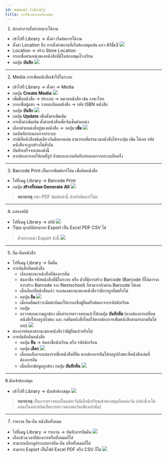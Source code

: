 ```yaml
---
id: manual-libraly
title: การใช้งานระบบห้องสมุด
---
```


1. ต้องทำการตั้งค่าก่อนจะใช้งาน
* เข้าไปที่ Library -> ตั้งค่า เริ่มต้นการใช้งาน
* ตั้งค่า Location คือ การตั้งค่าสถานที่เก็บห้องสมุดเช่น แถว A1ชั้น3
![](https://drive.google.com/thumbnail?id=1c14bzFsoJuh29DjF_EkRZ33X3cvBvIVZ&sz=w800-h640)
* Location -> สร้าง Store Location
* กรอกชื่อตำแหน่งของหนังสือที่มีในห้องสมุดโรงเรียน
* กดปุ่ม **บันทึก**
![](https://drive.google.com/thumbnail?id=1VzkxtmPnAkGSbI6VfjZOUZkNB8Nv4mxK&sz=w800-h640)
---
2. Media การเพิ่มหนังสือเข้าไปในระบบ
* เข้าไปที่ Library -> ตั้งค่า -> Media
* กดปุ่ม **Create Media**
![](https://drive.google.com/thumbnail?id=1hBE0A1z53WwYEpWkpuDLQy8CaiQK67hN&sz=w800-h640)
* เพิ่มชื่อหนังสือ -> ประเภท -> หมวดหนังสือ เช่น ภาษาไทย
* กรอกชื่อผู้แต่ง -> รายละเอียดหนังสือ -> รหัส ISBN หนังสือ
* กดปุ่ม **บันทึก**
![](https://drive.google.com/thumbnail?id=1YYl6-C4C6aG0zWYd0hItLaCJxNNpmoma&sz=w800-h640)
* กดปุ่ม **Update** เพื่อตั้งค่าเพิ่มเติม
* การตั้งค่าเพิ่มเติม ตั้งค่าหนังสือเพื่อจัดเช็คตำแหน่ง
* เลือกตำแหน่งที่อยู่ของหนังสือ -> กดปุ่ม **เพิ่ม**
![](https://drive.google.com/thumbnail?id=13giuHPQciuJRvN0VlJJa45OV8tTPI2rk&sz=w800-h640)
* กดบันทึกก่อนออกจากระบบ
* กรณีที่หนังสือชนิดเดียวกันมีหลายเล่ม สามารถเพิ่มจำนวนหนังสือได้จากปุ่ม เพิ่ม ได้เลย รหัสหนังสือจะถูกสร้างไม่ซ้ำกัน
* บันทึกเสร็จจะแสดงดังนี้
* หากต้องการลบให้กดที่รูป ถังขยะและกดบันทึกก่อนออกจากระบบอีกครั้ง
---
3. Barcode Print เป็นการพิมพ์บาร์โค้ด เพื่อติดหนังสือ
* ไปที่เมนู Library -> Barcode Print
* กดปุ่ม **สร้างทั้งหมด Generate All**
![](https://drive.google.com/thumbnail?id=17ElmwMxwbjRbhXC2FHSPI688uh0goP_7&sz=w800-h640)
> **หมายเหตุ** หน้า PDF พิมพ์หน้านี้ สำหรับติดบาร์โค้ด
---
4. แสดงสถิติ
* ไปที่เมนู Library -> สถิติ
![](https://drive.google.com/thumbnail?id=1GJfZtuVIFnkfJIx2rSGbVtjiSLjWAYjg&sz=w800-h640)
* Tips ทุกสถิติสามารถ Export เป็น Excel PDF CSV ได้
> ตัวอย่างหน้า Export ดังนี้
![](https://drive.google.com/thumbnail?id=1SK_FVO7X0W26m475m68f-unJngqNMNPL&sz=w800-h640)
---
5. ยืม-คืนหนังสือ 
* ไปที่เมนู Library -> ยืมคืน
* การบันทึกยืมหนังสือ
    * เลือกสถานะหนังสือที่ต้องการยืม
    * ค้นหาชื่อ รหัสหนังสือที่มีในระบบ หรือ ตัวที่มีการสร้าง Barcode (Barcode ที่ได้มาจากการสร้าง Barcode จาก Nextschool) ก็สามารถยิงผ่าน Barcode ได้เลย
    * เมื่อเลือกที่หนังสือแล้ว จะแสดงสถานะของหนังสือว่ามีการถูกยืมหรือไม่
    * กดปุ่ม **ยืม**
![](https://drive.google.com/thumbnail?id=11hePfjs9ViUejCRs-1wpYW4q6pSb1RGj&sz=w800-h640)
    * เมื่อกดยืมแล้วจะมีหน้าถัดมาให้กรอกชื่อผู้ยืมหรือค้นหาจากรหัสนักเรียน 
    * กดปุ่ม 
    * ตรวจสอบความถูกต้อง เมื่อทำการตรวจสอบแล้วให้กดปุ่ม **บันทึกยืม** (หากต้องการเปลี่ยนหนังสือให้กดรูปถังขยะ และ กดยืมหนังสือใหม่ได้หากต้องการเพิ่มหนังสือสามารถกดยืมได้เลย)
![](https://drive.google.com/thumbnail?id=1elJ6V2cD5AXZkl-7ZsdBVMMWgONSRveR&sz=w800-h640)
* ต้องการค้นหาสถานะของหนังสือว่ามีผู้ยืมแล้วหรือไม่
* การบันทึกคืนหนังสือ
    * กดปุ่ม **คืน** -> ค้นหาชื่อนักเรียน หรือ รหัสนักเรียน
    * กดปุ่ม **เลือก**
![](https://drive.google.com/thumbnail?id=1ARm0Y-yCbZwXpfNDuwZYlGpl26G5jUfZ&sz=w800-h640)
    * เมื่อกดเลือกจะแสดงรายชื่อหนังสือที่ยืม หากต้องการคืนให้กดรูปถังขยะที่หนังสือเล่มที่ต้องการคืน
    * เมื่อเลือกข้อมูลถูกต้อง กดปุ่ม **บันทึกคืน**
![](https://drive.google.com/thumbnail?id=1lJt2_iB0Em8d4HEH5nMAkGL4tKCXnaIN&sz=w800-h640)
---
6.นับเข้าห้องสมุด 
* เข้าไปที่ Library -> นับเข้าห้องสมุด
![](https://drive.google.com/thumbnail?id=1mlRSdxq02kApEa6fwhb0KkHdD-marzqa&sz=w800-h640)
> **หมายเหตุ** เป็นการตรวจสอบในแต่ละวันมีเด็กนักเรียนเข้าห้องสมุดกี่คนต่อวัน (หน้านี้จะไม่แสดงในหน้าสถิตเป็นการตรวจสอบต่อวันเพียงเท่านั้น)
---
7. รายงาน ยืม-คืน หนังสือทั้งหมด
* ไปที่เมนู Library -> รายงาน -> บันทึกการยืมคืน
![](https://drive.google.com/thumbnail?id=1ZyaOLROe8N2qaHIceY2TsCBRPb9cELSn&sz=w800-h640)
* เลือกช่วงเวลาที่ต้องการหรือทั้งหมดก็ได้
* สามารถเลือกดูประเภทการยืม-คืน หรือทั้งหมดก็ได้
* สามารถ Export เป็นไฟล์ Excel PDF หรือ CSV ก็ได้
![](https://drive.google.com/thumbnail?id=1UDB-2Qhgul1ErKlcz54oW2dwQtNu5kdR&sz=w800-h640)
